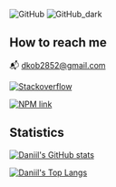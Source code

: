 ![GitHub](https://user-images.githubusercontent.com/93822098/183157551-92e8ea14-691d-451f-aa08-23b659706b83.png#gh-light-mode-only)
![GitHub_dark](https://user-images.githubusercontent.com/93822098/183158496-b8026402-01e9-4712-8526-89fef99039b5.png#gh-dark-mode-only)

## How to reach me

📬 dkob2852@gmail.com

[![Stackoverflow](https://img.shields.io/static/v1?label=Daniil8k&message=stackoverflow&color=orange&style=flat&logo=stackoverflow)](https://stackoverflow.com/users/18267362/daniil8k)

[![NPM link](https://img.shields.io/static/v1?label=Daniil8k&message=npm&color=red&style=flat&logo=npm)](https://www.npmjs.com/~daniil8k)

## Statistics

[![Daniil's GitHub stats](https://github-readme-stats.vercel.app/api?username=Daniil8k&show_icons=true&hide=contribs)](https://github.com/anuraghazra/github-readme-stats)

[![Daniil's Top Langs](https://github-readme-stats.vercel.app/api/top-langs/?username=Daniil8k&layout=compact&hide=vue,handlebars&langs_count=6)](https://github.com/anuraghazra/github-readme-stats)
